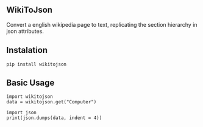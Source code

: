 ## WikiToJson

Convert a english wikipedia page to text, replicating the section hierarchy in json attributes.

## Instalation

    pip install wikitojson

## Basic Usage

    import wikitojson
    data = wikitojson.get("Computer")
    
    import json
    print(json.dumps(data, indent = 4))